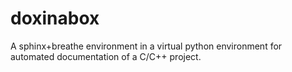 # doxinabox
A sphinx+breathe environment in a virtual python environment for automated documentation of a C/C++ project.
